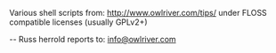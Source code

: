 Various shell scripts from:
   http://www.owlriver.com/tips/
under FLOSS compatible licenses (usually GPLv2+)

-- Russ herrold
reports to: info@owlriver.com




